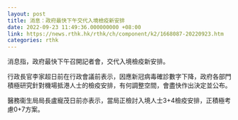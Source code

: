 ```yaml
---
layout: post
title: 消息：政府最快下午交代入境檢疫新安排
date: 2022-09-23 11:49:36.000000000 +08:00
link: https://news.rthk.hk/rthk/ch/component/k2/1668087-20220923.htm
categories: rthk
---
```


消息指，政府最快下午召開記者會，交代入境檢疫新安排。

行政長官李家超日前在行政會議前表示，因應新冠病毒確診數字下降，政府各部門積極研究針對機場抵港人士的檢疫安排，有何調整空間，會盡快作出決定並公布。

醫務衞生局局長盧寵茂日前亦表示，當局正檢討入境人士3+4檢疫安排，正積極考慮0+7方案。
